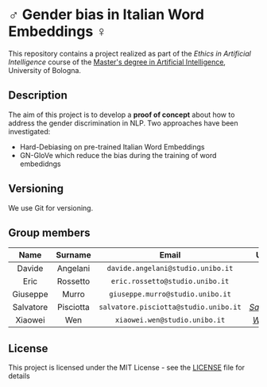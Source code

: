 # :male_sign: Gender bias in Italian Word Embeddings :female_sign:

This repository contains a project realized as part of the *Ethics in Artificial Intelligence* course of the [Master's degree in Artificial Intelligence](https://corsi.unibo.it/2cycle/artificial-intelligence), University of Bologna.

## Description

The aim of this project is to develop a **proof of concept** about how to address the gender discrimination in NLP.
Two approaches have been investigated:
* Hard-Debiasing on pre-trained Italian Word Embeddings
* GN-GloVe which reduce the bias during the training of word embedidngs

## Versioning

We use Git for versioning.


## Group members

|   Name   | Surname |               Email               |                       Username                        |
| :------: | :-----: | :-------------------------------: | :---------------------------------------------------: |
| Davide   | Angelani| `davide.angelani@studio.unibo.it` | [_qnozo_](https://github.com/qnozo) |
|  Eric  | Rossetto | `eric.rossetto@studio.unibo.it`  |        [_Erhtric_](https://github.com/Erhtric)        |
| Giuseppe |  Murro  | `giuseppe.murro@studio.unibo.it`  |         [_gmurro_](https://github.com/gmurro)         |
| Salvatore |  Pisciotta  | `salvatore.pisciotta@studio.unibo.it`  |         [_SalvoPisciotta_](https://github.com/SalvoPisciotta)         |
| Xiaowei |  Wen  | `xiaowei.wen@studio.unibo.it`  |         [_WenXiaowei_](https://github.com/WenXiaowei)         |



## License

This project is licensed under the MIT License - see the [LICENSE](./LICENSE) file for details